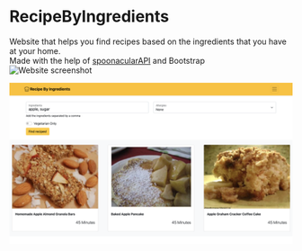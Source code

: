 # RecipeByIngredients
Website that helps you find recipes based on the ingredients that you have at your home.
<br>
Made with the help of [spoonacularAPI](https://spoonacular.com/food-api) and Bootstrap
<br>
![Website screenshot](https://github.com/sushmey/recipebyingredients/blob/main/Images/websiteSS.png?raw=true)


![Website results screenshot](https://github.com/sushmey/recipebyingredients/blob/main/Images/WebsiteSSSearch.png?raw=true)
<br>
